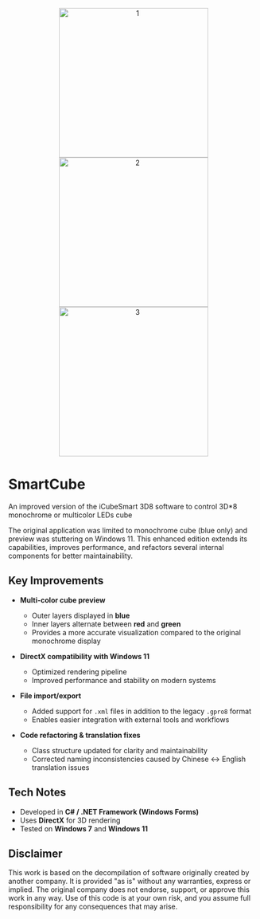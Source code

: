 <p align="center">
  <img src="https://github.com/user-attachments/assets/cfdb777e-c900-4052-9543-d589d46c9ea3" height="300" alt="1" />
  <img src="https://github.com/user-attachments/assets/9898b83a-9d1b-4e87-83ad-3b6a657197f7" height="300" alt="2" />
  <img src="https://github.com/user-attachments/assets/0295f679-c10b-4a06-a79c-60edb092d623" height="300" alt="3" />
</p>

# SmartCube
An improved version of the iCubeSmart 3D8 software to control 3D*8 monochrome or multicolor LEDs cube

The original application was limited to monochrome cube (blue only) and preview was stuttering on Windows 11.
This enhanced edition extends its capabilities, improves performance, and refactors several internal components for better maintainability.

## Key Improvements

- **Multi-color cube preview**
  - Outer layers displayed in **blue**
  - Inner layers alternate between **red** and **green**
  - Provides a more accurate visualization compared to the original monochrome display

- **DirectX compatibility with Windows 11**
  - Optimized rendering pipeline
  - Improved performance and stability on modern systems

- **File import/export**
  - Added support for `.xml` files in addition to the legacy `.gpro8` format
  - Enables easier integration with external tools and workflows

- **Code refactoring & translation fixes**
  - Class structure updated for clarity and maintainability
  - Corrected naming inconsistencies caused by Chinese ↔ English translation issues

## Tech Notes

- Developed in **C# / .NET Framework (Windows Forms)**
- Uses **DirectX** for 3D rendering
- Tested on **Windows 7** and **Windows 11**

## Disclaimer

This work is based on the decompilation of software originally created by another company. It is provided "as is" without any warranties, express or implied. The original company does not endorse, support, or approve this work in any way. Use of this code is at your own risk, and you assume full responsibility for any consequences that may arise.
